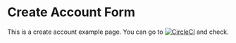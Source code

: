 # Create Account Form
This is a create account example page. You can go to [![CircleCI](https://samedyuksel.github.io/create_account)](https://samedyuksel.github.io/create_account) and check. 

